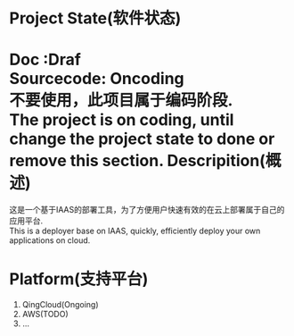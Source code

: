 Project State(软件状态)
=======================
Doc :Draf  
Sourcecode: Oncoding  
不要使用，此项目属于编码阶段.  
The project is on coding, until change the project state to done or remove this section.
Descripition(概述)
=================
这是一个基于IAAS的部署工具，为了方便用户快速有效的在云上部署属于自己的应用平台.  
This is a deployer base on IAAS, quickly, efficiently deploy your own applications on cloud.  

Platform(支持平台)
==================
1. QingCloud(Ongoing)
2. AWS(TODO)
3. ...

